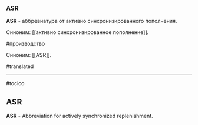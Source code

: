 ### ASR

**ASR** - аббревиатура от активно синхронизированного пополнения.

Синоним: [[активно синхронизированное пополнение]].

#производство

Синоним: [[ASR]].

#translated




<hr/>

#tocico

## ASR

<b>ASR</b> - Abbreviation for actively synchronized replenishment.
 


